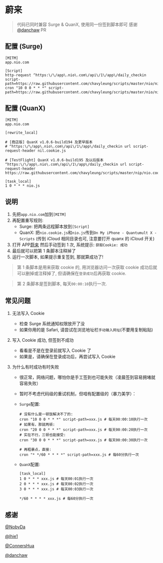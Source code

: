 # 蔚来

> 代码已同时兼容 Surge & QuanX, 使用同一份签到脚本即可
> 感谢[@danchaw](https://github.com/danchaw) PR
## 配置 (Surge)

```properties
[MITM]
app.nio.com

[Script]
http-request ^https:\/\/app\.nio\.com\/api\/1\/app\/daily_checkin script-path=https://raw.githubusercontent.com/chavyleung/scripts/master/nio/nio.cookie.js
cron "10 0 0 * * *" script-path=https://raw.githubusercontent.com/chavyleung/scripts/master/nio/nio.js
```

## 配置 (QuanX)

```properties
[MITM]
app.nio.com

[rewrite_local]

# [商店版] QuanX v1.0.6-build194 及更早版本
# ^https:\/\/app\.nio\.com\/api\/1\/app\/daily_checkin url script-request-header nil.cookie.js

# [TestFlight] QuanX v1.0.6-build195 及以后版本
^https:\/\/app\.nio\.com\/api\/1\/app\/daily_checkin url script-request-header https://raw.githubusercontent.com/chavyleung/scripts/master/nip/nio.cookie.js

[task_local]
1 0 * * * nio.js
```

## 说明

1. 先把`app.nio.com`加到`[MITM]`
2. 再配置重写规则:
   - Surge: 把两条远程脚本放到`[Script]`
   - QuanX: 把`nio.cookie.js`和`nio.js`传到`On My iPhone - Quantumult X - Scripts` (传到 iCloud 相同目录也可, 注意要打开 quanx 的 iCloud 开关)
3. 打开 APP[蔚来](https://apps.apple.com/cn/app/%E8%94%9A%E6%9D%A5/id1116095987) 然后手动签到 1 次, 系统提示: `获取Cookie: 成功`
4. 最后就可以把第 1 条脚本注释掉了
5. 运行一次脚本, 如果提示重复签到, 那就算成功了!

> 第 1 条脚本是用来获取 cookie 的, 用浏览器访问一次获取 cookie 成功后就可以删掉或注释掉了, 但请确保在`登录成功`后再获取 cookie.

> 第 2 条脚本是签到脚本, 每天`00:00:10`执行一次.

## 常见问题

1. 无法写入 Cookie

   - 检查 Surge 系统通知权限放开了没
   - 如果你用的是 Safari, 请尝试在浏览地址栏`手动输入网址`(不要用复制粘贴)

2. 写入 Cookie 成功, 但签到不成功

   - 看看是不是在登录前就写入 Cookie 了
   - 如果是，请确保在登录成功后，再尝试写入 Cookie

3. 为什么有时成功有时失败

   - 很正常，网络问题，哪怕你是手工签到也可能失败（凌晨签到容易拥堵就容易失败）
   - 暂时不考虑代码级的重试机制，但咱有配置级的（暴力美学）：

   - `Surge`配置:

     ```properties
     # 没有什么是一顿饭解决不了的:
     cron "10 0 0 * * *" script-path=xxx.js # 每天00:00:10执行一次
     # 如果有，那就两顿:
     cron "20 0 0 * * *" script-path=xxx.js # 每天00:00:20执行一次
     # 实在不行，三顿也能接受:
     cron "30 0 0 * * *" script-path=xxx.js # 每天00:00:30执行一次

     # 再粗暴点，直接:
     cron "* */60 * * * *" script-path=xxx.js # 每60分执行一次
     ```

   - `QuanX`配置:

     ```properties
     [task_local]
     1 0 * * * xxx.js # 每天00:01执行一次
     2 0 * * * xxx.js # 每天00:02执行一次
     3 0 * * * xxx.js # 每天00:03执行一次

     */60 * * * * xxx.js # 每60分执行一次
     ```

## 感谢

[@NobyDa](https://github.com/NobyDa)

[@lhie1](https://github.com/lhie1)

[@ConnersHua](https://github.com/ConnersHua)

[@danchaw](https://github.com/danchaw)
